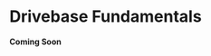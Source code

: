 # Drivebase Fundamentals

**Coming Soon**

<!-- <style>

td, th , table{
   border: none!important;
}

td{
  text-align: left !important;
  vertical-align: middle !important;
}

table tr:hover{
    background-color: transparent !important;
}

</style>

# Drivebase Fundamentals


## Types of Drivetrains

- Swerve - A drivetrain with 4 wheels in which all drive wheels are independently driven and steered. Drivetrain can move in any direction
<figure markdown="span">
![swerve](../../img/mechanism-fundamentals/swerve.png){height=50% width=50%}
</figure>
- Kit of Part drivebase - 6 wheel drop center(the middle wheels is lower than the outer wheels) drive base made from bent-sheet metal and comes with the kit of parts. 
<figure markdown="span">
![KOP](../../img/mechanism-fundamentals/KOP.png){height=50% width=50%}
</figure>
- West Coast Drive (WCD) - A six wheel drive base with a drop-center wheel that is directly driven from the gearbox. Traditionally, the power transmission is driven with chain, a gearbox, and box tubing for rigidity. A key characteristic for west coast drives is that the wheels are cantilevered. 
<figure markdown="span">
![WCD](../../img/mechanism-fundamentals/nickwcd.webp){height=50% width=50%}
</figure>

## Key Drivebase Choices

<p style="font-size:1rem;">Rigidity</p>

In a single FRC game, robots encounter huge forces from collisions, and a rigid frame helps to reduce the risk of any structural damage. In your drivebase, you want to add something to increase the rigidity, such as a cross rail. When building a superstructure, you need to think from the bottom up, and it starts with your drivetrain being as rigid as possible.

<p style="font-size:1rem;">What do cross members do for your structure?</p>
- Contrary to popular belief, metal isn’t as strong as stable as people think, and it likes to “parallelogram” when compressive loads begin to come on your bracing.

<figure markdown="span">
![parallel](../../img/mechanism-fundamentals/parallel.png){height=150% width=150%}<figcaption> In this picture you can see the square frame turns into a parallelogram as a load comes onto the left side. In a single FRC match, your chassis undergoes a ton of forces, which can affect the shape of your drivebase. </figcaption>
</figure>

<p style="font-size:1rem;">Where to place cross rails?</p>

- There are two main type of cross members that teams do:
    - The first type is two vertical cross members, as close to the swerve modules as possible.
    <figure markdown="span">
    ![twoCross](../../img/mechanism-fundamentals/twoCross.png){height=50% width=50%}
    </figure>
    - Pros:
        - Easier to mount things
        - Stiff structure, less change of compressive loads affecting your drivebase.
    - Cons:
        - You severely limit your electrical boards accessibility, and it affects the placement of your electronics.

    - The second type is a single 2x2 Horizontal Cross beam.
    <figure markdown="span">
    ![citrusCirc](../../img/mechanism-fundamentals/citrusCirc.png){height=50% width=50%}
    </figure>
    - Pros:
        - Opens up a ton of electrical board space
        - Stronger than having a single 2x1 there because of your cross sectional area, and it can withstand higher loads before yielding or failing. 
        - Moment of inertia is double, due to the width being double meaning there's a much larger increase in strength.
        - 2x2 box tubing spreads the [shear-load](https://www.youtube.com/watch?v=C-FEVzI8oe8&t=109s&ab_channel=TheEfficientEngineer) across a larger area
        - Stiffness of 2x2 is nicer.
    - Cons: 
        - Harder to mount your superstructure from there, you might have to introduce additional tubes.
            - This could mean that you have to potentially introduce complex bent-metal parts
        - Severely locks you into a mounting style.
<p style="font-size:1rem;">Which tube thickness should you use?</p>
- In a majority of drivebases, people use 2x1 Box tubing that is 1/8th thickness. 
    - Generally, the thinner the wall thickness, the more susceptible it is to tearing, as well as crushing. In matches with heavy impacts, your drivebase tubes are the last thing you want bending: 
         - 1/8" wall thickness is best in scenarios where you know that you will have impacts, or in areas where you know that stress concentration will have to be high according to how it is fixtured or assembled.

<p style="font-size:1rem;">Bellypans and their impact on rigidity</p>
- A belly pan is a plate for mounting electronics on the underside of your drivebase, however it also tremendously impacts the rigidity of your drivebase as it acts like a giant gusset bringing everything together 
- By spanning the underside of the drivebase and connecting to the key structural elements like the frame rails/cross-members, the belly pan is able to distribute loads evenly across the entire structure and the integration helps to prevent any flexing or deformation of the frame. 

<p style="font-size:1rem;">What material should my bellypan be?</p>
 - By increasing the thickness of your belly pan, and changing the material, you can drastically change the center of gravity of your robot. 
- Popular Material Types:
    - Steel:
        - Pros:
            - Low center of gravity
            - High strength
        - Cons:
            - Heavy weight means you may need to lighten other parts of your robot to be under the weight limit. (See team 254's robot in 2022 when they used a 1/4" Steel Bellypan and compensated by lightening all their other parts)
            - Hard to machine
    - Aluminum:
        - Pros:
            - Easy to machine
            - Relatively high strength
            - Lighter weight than steel
        - Cons:
            - Aluminum is expensive.
    - Polycarbonate:
        - Pros: 
            - Lightweight, meaning that you are able to allocate more weight to other parts of the robot. 
            - Relatively cost-effective
            - Very simple to machine.
        - Cons:
            - Lower rigidity and can flex
            - Lower weight means that your center of gravity could be higher than you want it to be.
- What a lot of teams do to maintain rigidity while lightening the weight is called a pocketed bellypan , and what this accomplishes is it takes away the material in unnecessary places, while allowing for electronics to  be mounted by keeping the holes in the correct locations.
<figure markdown="span">
![bPan](../../img/mechanism-fundamentals/bPan.png){height=50% width=50%}
</figure>

## Frame Perimeter

- In accordance with the game manual, your drivebase frame perimeter must be a maximum of 120". 
    - Frame Extension: 
        - In accordance to the game manual, at the beginning of your match, no part of your robot can stick out of the frame. To gain more clearance teams use [Swerve-Corners](https://cad.onshape.com/documents/3969471095df924bad241f81/w/42f02d1579e8bcd9c0435d48/e/b1b02258ec73e6686b1e62fd) and 1/4” plates to extend their frame perimeter by a 1/2” on all sides, and this allows to mount plates to the edges of your tubing.

<figure markdown="span">
![swerveCorner](../../img/mechanism-fundamentals/swerveCorner.png){height=50% width=50%}<figcaption>You can see in the highlighted section that it sticks out further than your box tubing extension.</figcaption>
</figure>

## Wheelbase Location
- You want your wheels as far apart as possible in order to give you more stability, especially while turning. 

## Electrical Mounting
- When designing a bellypan, you need to ensure that your electronics are as accessible as possible. What some teams do is they drill massive access holes in their cross tubing. One thing to keep in mind for this is you may want to 3D Print protection guards/rubber grommets on the holes to ensure the wires don’t strip on the hole’s sharp edges.

<figure markdown="span">
![accessHoles](../../img/mechanism-fundamentals/accessHoles.png){height=50% width=50%}
</figure>

<br> -->